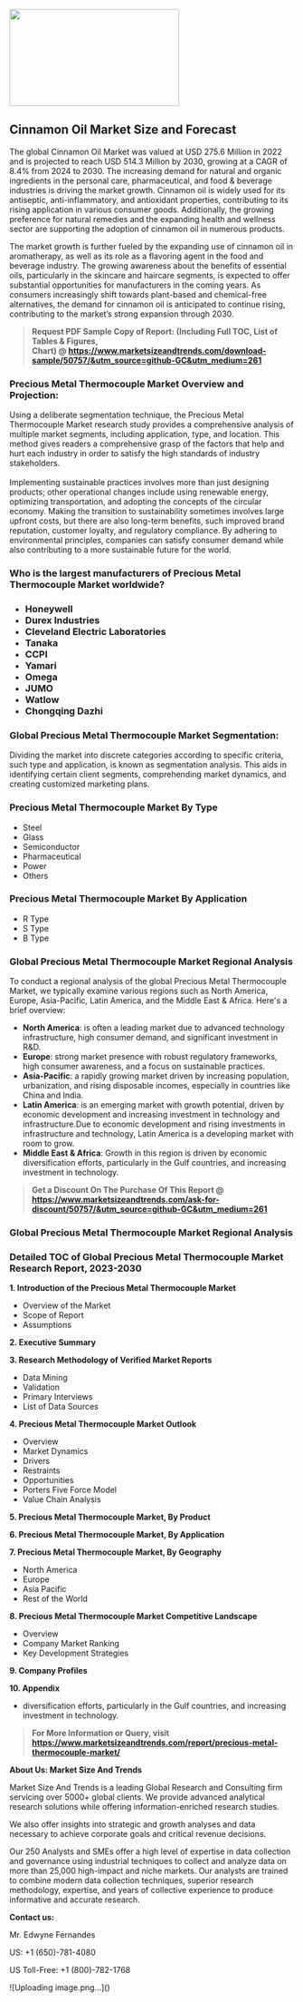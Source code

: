 <p><img class="alignnone size-medium wp-image-20088" src="https://ffe5etoiles.com/wp-content/uploads/2024/12/MST1-300x171.png" alt="" width="300" height="171" /></p><h2>Cinnamon Oil Market Size and Forecast</h2><p>The global Cinnamon Oil Market was valued at USD 275.6 Million in 2022 and is projected to reach USD 514.3 Million by 2030, growing at a CAGR of 8.4% from 2024 to 2030. The increasing demand for natural and organic ingredients in the personal care, pharmaceutical, and food & beverage industries is driving the market growth. Cinnamon oil is widely used for its antiseptic, anti-inflammatory, and antioxidant properties, contributing to its rising application in various consumer goods. Additionally, the growing preference for natural remedies and the expanding health and wellness sector are supporting the adoption of cinnamon oil in numerous products.</p><p>The market growth is further fueled by the expanding use of cinnamon oil in aromatherapy, as well as its role as a flavoring agent in the food and beverage industry. The growing awareness about the benefits of essential oils, particularly in the skincare and haircare segments, is expected to offer substantial opportunities for manufacturers in the coming years. As consumers increasingly shift towards plant-based and chemical-free alternatives, the demand for cinnamon oil is anticipated to continue rising, contributing to the market’s strong expansion through 2030.</p></p><blockquote id="" class=""><strong>Request PDF Sample Copy of Report: (Including Full TOC, List of Tables &amp; Figures, Chart)&nbsp;@&nbsp;<strong><a href="https://www.marketsizeandtrends.com/download-sample/50757/&utm_source=github-GC&utm_medium=261" target="_blank">https://www.marketsizeandtrends.com/download-sample/50757/&utm_source=github-GC&utm_medium=261</a></strong></strong></blockquote><h3 id="" class="">Precious Metal Thermocouple Market&nbsp;Overview and Projection:</h3><p id="" class="">Using a deliberate segmentation technique, the Precious Metal Thermocouple Market research study provides a comprehensive analysis of multiple market segments, including application, type, and location. This method gives readers a comprehensive grasp of the factors that help and hurt each industry in order to satisfy the high standards of industry stakeholders. <br /> <br />Implementing sustainable practices involves more than just designing products; other operational changes include using renewable energy, optimizing transportation, and adopting the concepts of the circular economy. Making the transition to sustainability sometimes involves large upfront costs, but there are also long-term benefits, such improved brand reputation, customer loyalty, and regulatory compliance. By adhering to environmental principles, companies can satisfy consumer demand while also contributing to a more sustainable future for the world.</p><h3 id="" class="">Who is the largest manufacturers of&nbsp;Precious Metal Thermocouple Market worldwide?</h3><h3 class=""><p><ul><li>Honeywell </li><li> Durex Industries </li><li> Cleveland Electric Laboratories </li><li> Tanaka </li><li> CCPI </li><li> Yamari </li><li> Omega </li><li> JUMO </li><li> Watlow </li><li> Chongqing Dazhi</li></ul></p></h3><h3 id="" class="">Global&nbsp;Precious Metal Thermocouple Market Segmentation:</h3><p id="" class="">Dividing the market into discrete categories according to specific criteria, such type and application, is known as segmentation analysis. This aids in identifying certain client segments, comprehending market dynamics, and creating customized marketing plans.</p><h3 id="" class="">Precious Metal Thermocouple Market&nbsp;By Type</h3><p><p><ul><li>Steel </li><li> Glass </li><li> Semiconductor </li><li> Pharmaceutical </li><li> Power </li><li> Others</p></li></ul></p></p><h3 id="" class="">Precious Metal Thermocouple Market&nbsp;By Application</h3><p class=""><p><ul><li>R Type </li><li> S Type </li><li> B Type</li></ul></p></p><h3 id="" class="">Global Precious Metal Thermocouple Market Regional Analysis</h3><p id="" class="">To conduct a regional analysis of the global Precious Metal Thermocouple Market, we typically examine various regions such as North America, Europe, Asia-Pacific, Latin America, and the Middle East &amp; Africa. Here's a brief overview:</p><ul><li><strong>North America</strong>: is often a leading market due to advanced technology infrastructure, high consumer demand, and significant investment in R&amp;D.</li><li><strong>Europe</strong>: strong market presence with robust regulatory frameworks, high consumer awareness, and a focus on sustainable practices.</li><li><strong>Asia-Pacific</strong>: a rapidly growing market driven by increasing population, urbanization, and rising disposable incomes, especially in countries like China and India.</li><li><strong>Latin America</strong>: is an emerging market with growth potential, driven by economic development and increasing investment in technology and infrastructure.Due to economic development and rising investments in infrastructure and technology, Latin America is a developing market with room to grow.</li><li><strong>Middle East &amp; Africa</strong>: Growth in this region is driven by economic diversification efforts, particularly in the Gulf countries, and increasing investment in technology.</li></ul><blockquote id="" class=""><strong>Get a Discount On The Purchase Of This Report @ <strong><a href="https://www.marketsizeandtrends.com/ask-for-discount/50757/&utm_source=github-GC&utm_medium=261" target="_blank">https://www.marketsizeandtrends.com/ask-for-discount/50757/&utm_source=github-GC&utm_medium=261</a></strong></strong></blockquote><h3 id="" class="">Global Precious Metal Thermocouple Market Regional Analysis</h3><h3 id="" class="">Detailed TOC of Global Precious Metal Thermocouple Market Research Report, 2023-2030</h3><p id="" class=""><strong>1. Introduction of the Precious Metal Thermocouple Market</strong></p><ul><li>Overview of the Market</li><li>Scope of Report</li><li>Assumptions</li></ul><p id="" class=""><strong>2. Executive Summary</strong></p><p id="" class=""><strong>3. Research Methodology of Verified Market Reports</strong></p><ul><li>Data Mining</li><li>Validation</li><li>Primary Interviews</li><li>List of Data Sources</li></ul><p id="" class=""><strong>4. Precious Metal Thermocouple Market Outlook</strong></p><ul><li>Overview</li><li>Market Dynamics</li><li>Drivers</li><li>Restraints</li><li>Opportunities</li><li>Porters Five Force Model</li><li>Value Chain Analysis</li></ul><p id="" class=""><strong>5. Precious Metal Thermocouple Market, By Product</strong></p><p id="" class=""><strong>6. Precious Metal Thermocouple Market, By Application</strong></p><p id="" class=""><strong>7. Precious Metal Thermocouple Market, By Geography</strong></p><ul><li>North America</li><li>Europe</li><li>Asia Pacific</li><li>Rest of the World</li></ul><p id="" class=""><strong>8. Precious Metal Thermocouple Market Competitive Landscape</strong></p><ul><li>Overview</li><li>Company Market Ranking</li><li>Key Development Strategies</li></ul><p id="" class=""><strong>9. Company Profiles</strong></p><p id="" class=""><strong>10. Appendix</strong></p><ul><li>diversification efforts, particularly in the Gulf countries, and increasing investment in technology.</li></ul><blockquote id="" class=""><strong>For More Information or Query, visit <strong><strong><a href="https://www.marketsizeandtrends.com/report/precious-metal-thermocouple-market/" target="_blank">https://www.marketsizeandtrends.com/report/precious-metal-thermocouple-market/</a></strong></strong></strong></blockquote><p id="" class=""><strong>About Us: Market Size And Trends</strong></p><p id="" class="">Market Size And Trends is a leading Global Research and Consulting firm servicing over 5000+ global clients. We provide advanced analytical research solutions while offering information-enriched research studies.</p><p id="" class="">We also offer insights into strategic and growth analyses and data necessary to achieve corporate goals and critical revenue decisions.</p><p id="" class="">Our 250 Analysts and SMEs offer a high level of expertise in data collection and governance using industrial techniques to collect and analyze data on more than 25,000 high-impact and niche markets. Our analysts are trained to combine modern data collection techniques, superior research methodology, expertise, and years of collective experience to produce informative and accurate research.</p><p id="" class=""><strong>Contact us:</strong></p><p id="" class="">Mr. Edwyne Fernandes</p><p id="" class="">US: +1 (650)-781-4080</p><p id="" class="">US Toll-Free: +1 (800)-782-1768</p>
![Uploading image.png…]()

